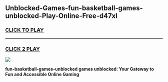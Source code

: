 
## Unblocked-Games-fun-basketball-games-unblocked-Play-Online-Free-d47xl
<h3>
<a href="https://premium76.site?title=fun-basketball-games-unblocked&ref=26A">CLICK TO PLAY</a></h3>
<hr>

<h3>
<a href="https://premium76.site?title=fun-basketball-games-unblocked&ref=26A">CLICK 2 PLAY</a>
  
</h3>

<a href="https://premium76.site?title=fun-basketball-games-unblocked&ref=26A"><img src="https://clearcache.store/games.png"></a>


**fun-basketball-games-unblocked games unblocked: Your Gateway to Fun and Accessible Online Gaming**
